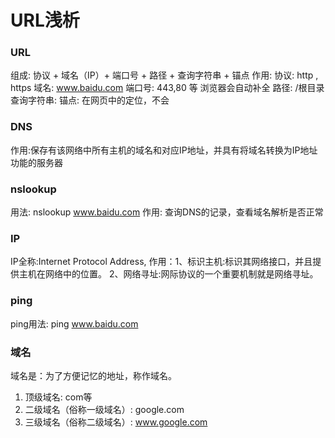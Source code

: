 # URL浅析
### URL
组成: 协议 + 域名（IP）+ 端口号 + 路径 + 查询字符串 + 锚点
作用:
    协议: http , https
    域名: www.baidu.com
    端口号: 443,80 等 浏览器会自动补全
    路径: /根目录
    查询字符串: 
    锚点: 在网页中的定位，不会

### DNS
作用:保存有该网络中所有主机的域名和对应IP地址，并具有将域名转换为IP地址功能的服务器

### nslookup 
用法: nslookup www.baidu.com
作用: 查询DNS的记录，查看域名解析是否正常

### IP
IP全称:Internet Protocol Address,
作用：1、标识主机:标识其网络接口，并且提供主机在网络中的位置。
     2、网络寻址:网际协议的一个重要机制就是网络寻址。

### ping
ping用法: ping www.baidu.com


### 域名
域名是：为了方便记忆的地址，称作域名。
1. 顶级域名: com等
2. 二级域名（俗称一级域名）: google.com 
3. 三级域名（俗称二级域名）: www.google.com
